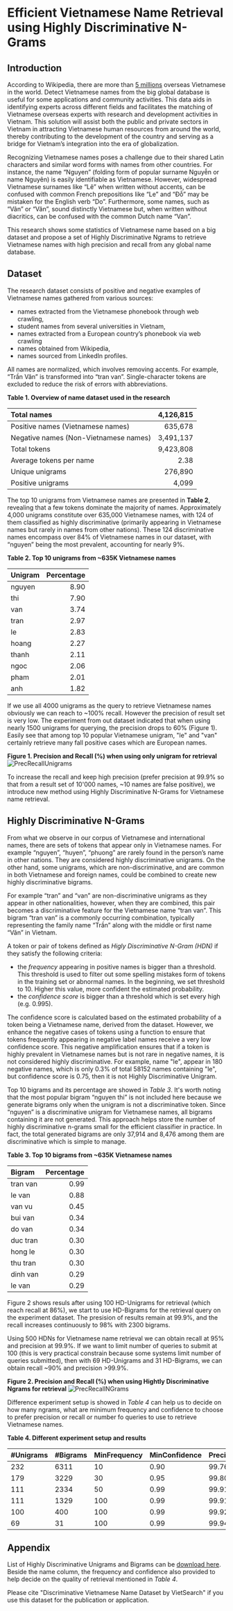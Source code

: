 # Efficient Vietnamese Name Retrieval using Highly Discriminative N-Grams

## Introduction

According to Wikipedia, there are more than [5 millions](https://en.wikipedia.org/wiki/Overseas_Vietnamese) overseas Vietnamese in the world. Detect Vietnamese names from the big global database is useful for some applications and community activities. This data aids in identifying experts across different fields and facilitates the matching of Vietnamese overseas experts with research and development activities in Vietnam. This solution will assist both the public and private sectors in Vietnam in attracting Vietnamese human resources from around the world, thereby contributing to the development of the country and serving as a bridge for Vietnam’s integration into the era of globalization.

Recognizing Vietnamese names poses a challenge due to their shared Latin characters and similar word forms with names from other countries. For instance, the name “Nguyen” (folding form of popular surname Nguyễn or name Nguyên) is easily identifiable as Vietnamese. However, widespread Vietnamese surnames like “Lê” when written without accents, can be confused with common French prepositions like “Le” and “Đỗ” may be mistaken for the English verb “Do”. Furthermore, some names, such as “Vân” or “Văn”, sound distinctly Vietnamese but, when written without diacritics, can be confused with the common Dutch name “Van”.

This research shows some statistics of Vietnamese name based on a big dataset and propose a set of Highly Discriminative Ngrams to retrieve Vietnamese names with high precision and recall from any global name database.

## Dataset

The research dataset consists of positive and negative examples of Vietnamese names gathered from various sources: 

* names extracted from the Vietnamese phonebook through web crawling,
* student names from several universities in Vietnam,
* names extracted from a European country’s phonebook via web crawling
* names obtained from Wikipedia,
* names sourced from LinkedIn profiles. 

All names are normalized, which involves removing accents. For example, “Trần Văn” is transformed into “tran van”. Single-character tokens are excluded to reduce the risk of errors with abbreviations.

**Table 1. Overview of name dataset used in the research** 

| Total names | 4,126,815 |
|:---------------- | ----:|
| Positive names (Vietnamese names) | 635,678 |
| Negative names (Non-Vietnamese names) | 3,491,137 |
| Total tokens | 9,423,808 |
| Average tokens per name | 2.38
| Unique unigrams | 276,890 |
| Positive unigrams | 4,099 |

The top 10 unigrams from Vietnamese names are presented in **Table 2**, revealing that a few tokens dominate the majority of names. Approximately 4,000 unigrams constitute over 635,000 Vietnamese names, with 124 of them classified as highly discriminative (primarily appearing in Vietnamese names but rarely in names from other nations). These 124 discriminative names encompass over 84% of Vietnamese names in our dataset, with “nguyen” being the most prevalent, accounting for nearly 9%. 

**Table 2. Top 10 unigrams from ~635K Vietnamese names**

| Unigram |  Percentage |
|:---------------- | ----:|
| nguyen | 8.90 |
| thi | 7.90 |
| van | 3.74 | 
| tran | 2.97 |
| le | 2.83 | 
| hoang | 2.27 | 
| thanh | 2.11 | 
| ngoc | 2.06 | 
| pham | 2.01 | 
| anh | 1.82 |

If we use all 4000 unigrams as the query to retrieve Vietnamese names obviously we can reach to ~100% recall. However the precision of result set is very low. The experiment from out dataset indicated that when using nearly 1500 unigrams for querying, the precision drops to 60% (Figure 1). Easily see that among top 10 popular Vietnamese unigram, "le" and "van" certainly retrieve many fall positive cases which are European names.

**Figure 1. Precision and Recall (%) when using only unigram for retrieval**
![PrecRecallUnigrams](https://github.com/user-attachments/assets/908273c1-6ae2-446d-a4b4-1befe4254aba)

To increase the recall and keep high precision (prefer precision at 99.9% so that from a result set of 10'000 names, ~10 names are false positive), we introduce new method using Highly Discriminative N-Grams for Vietnamese name retrieval.

## Highly Discriminative N-Grams

From what we observe in our corpus of Vietnamese and international names, there are sets of tokens that appear only in Vietnamese names. For example “nguyen”, “huyen”, “phuong” are rarely found in the person’s name in other nations. They are considered highly discriminative unigrams. On the other hand, some unigrams, which are non-discriminative, and are common in both Vietnamese and foreign names, could be combined to create new highly discriminative bigrams. 

For example “tran” and “van” are non-discriminative unigrams as they appear in other nationalities, however, when they are combined, this pair becomes a discriminative feature for the Vietnamese name “tran van”. This bigram “tran van” is a commonly occurring combination, typically representing the family name “Trần” along with the middle or first name “Văn” in Vietnam.

A token or pair of tokens defined as *Higly Discriminative N-Gram (HDN)* if they satisfy the following criteria:

* the _frequency_ appearing in positive names is bigger than a threshold. This threshold is used to filter out some spelling mistakes form of tokens in the training set or abnormal names. In the beginning, we set threshold to 10. Higher this value, more confident the estimated probability.
* the _confidence score_ is bigger than a threshold which is set every high (e.g. 0.995).

The confidence score is calculated based on the estimated probability of a token being a Vietnamese name, derived from the dataset. However, we enhance the negative cases of tokens using a function to ensure that tokens frequently appearing in negative label names receive a very low confidence score. This negative amplification ensures that if a token is highly prevalent in Vietnamese names but is not rare in negative names, it is not considered highly discriminative. For example, name "le", appear in 180 negative names, which is only 0.3% of total 58152 names containing "le", but confidence score is 0.75, then it is not Highly Discriminative Unigram.

Top 10 bigrams and its percentage  are showed in *Table 3*. It's worth noting that the most popular bigram “nguyen thi” is not included here because we generate bigrams only when the unigram is not a discriminative token. Since “nguyen” is a discriminative unigram for Vietnamese names, all bigrams containing it are not generated. This approach helps store the number of highly discriminative n-grams small for the efficient classifier in practice. In fact, the total generated bigrams are only 37,914 and 8,476 among them are discriminative which is simple to manage.

**Table 3. Top 10 bigrams from ~635K Vietnamese names**

| Bigram |  Percentage |
|:---------------- | ----:|
| tran van | 0.99
| le van | 0.88 | 
| van vu | 0.45 | 
| bui van | 0.34 |
| do van | 0.34 | 
| duc tran | 0.30 | 
| hong le | 0.30 | 
| thu tran | 0.30 | 
| dinh van | 0.29 | 
| le van | 0.29 |

Figure 2 shows resuls after using 100 HD-Unigrams for retrieval (which reach recall at 86%), we start to use HD-Bigrams for the retrieval query on the experiment dataset. The presision of results remain at 99.9%, and the recall increases continuously to 98% with 2300 bigrams.

Using 500 HDNs for Vietnamese name retrieval we can obtain recall at 95% and precision at 99.9%. If we want to limit number of queries to submit at 100 (this is very practical constrain because some systems limit number of queries submitted), then with 69 HD-Unigrams and 31 HD-Bigrams, we can obtain recall ~90% and precision >99.9%.

**Figure 2. Precision and Recall (%) when using Hightly Discriminative Ngrams for retrieval**
![PrecRecallNGrams](https://github.com/user-attachments/assets/b7515fc2-4d46-471c-a5e1-6e6711f36127)

Difference experiment setup is showed in  *Table 4* can help us to decide on how many ngrams, what are minimum frequency and confidence to choose to prefer precision or recall or number fo queries to use to retrieve Vietnamese names.

**Table 4. Different experiment setup and results**

|  #Unigrams | #Bigrams | MinFrequency | MinConfidence | Precision | Recall | 
|----|----|----|----|----|----|
| 232 | 6311 | 10 | 0.90 |  99.762 | 99.072 | 
| 179 | 3229 | 30 | 0.95 |  99.808 | 98.758 | 
| 111 | 2334 | 50 | 0.99 |  99.910 | 98.078 | 
| 111 | 1329 | 100 | 0.99 |  99.919 | 97.437 |
| 100 | 400 | 100 | 0.99 |  99.928 | 95.181 | 
| 69 | 31 | 100 | 0.99 |  99.943 | 89.796 | 


## Appendix

List of Highly Discriminative Unigrams and Bigrams can be [download here](https://github.com/toanluu/vietname/blob/master/data). Beside the name column, the frequency and confidence also provided to help decide on the quality of retrieval mentioned in *Table 4*. 

Please cite "Discriminative Vietnamese Name Dataset by VietSearch" if you use this dataset for the publication or application.


